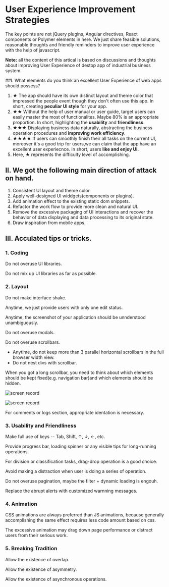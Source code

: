 # User Experience Improvement Strategies
The key points are not jQuery plugins, Angular directives, React components or Polymer elements in here. We just share feasible solutions, reasonable thoughts and friendly reminders to improve user experience with the help of javascript.

**Note:** all the content of this artical is based on discussions and thoughts about improving User Experience of destop app of industrial business system.

##Ⅰ. What elements do you think an excellent User Experience of web apps should possess?
1. ★ The app should have its own distinct layout and theme color that impressed the people event though they don't often use this app. In short, creating **peculiar UI style** for your app.  
2. ★★ Without the help of user manual or user guide, target users can easily master the most of functionalites. Maybe 80% is an appropriate proportion. In short, highlighting the **usability** and **friendliness**.
3. ★★★ Displaying business data naturally, abstracting the business operation procedures and **improving work efficiency**. 
4. ★★★★ If users can smoothly finish their  all  tasks on the current UI, moreover it's a good trip for users,we can claim that the app have an excellent user experiecnce. In short, users **like and enjoy UI**.
5. Here, ★ represents the difficulty level of accomplishing.

## Ⅱ. We got the following main direction of attack on hand.
1. Consistent UI layout and theme color.
2. Apply well-designed UI widdgets(components or plugins).
3. Add animation effect to the existing static dom snippets.
4. Refactor the work flow to provide more clean and natural UI.
5. Remove the excessive packaging of UI interactions and recover the behavior of data displaying and data processing to its original state.
6. Draw inspiration from mobile apps.

## Ⅲ. Acculated  tips or tricks.

### 1. Coding

Do not overuse UI libraries.

Do not mix up UI libraries as far as possible.

### 2. Layout

Do not make interface shake.

Anytime, we just provide users with only one edit status.

Anytime, the screenshot of your application should be unnderstood unambiguously.

Do not overuse modals.

Do not overuse scrollbars.
* Anytime, do not keep more than 3 parallel horizontal scrollbars in the full browser width view.
* Do not nest divs with scrollbar.

When you got a long scrollbar, you need to think about which elements should be kept fixed(e.g. navigation bar)and which elements should be hidden.

![screen record](http://dabeng.github.io/user-experience-improvement-strategies/long-scrollbar/exampl1/screen-record.gif)

![screen record](http://dabeng.github.io/user-experience-improvement-strategies/long-scrollbar/exampl2/screen-record.gif)

For comments or logs section, appropriate identation is necessary.

### 3. Usability and Friendliness

Make full use of keys -- Tab, Shift, ↑, ↓, ←, etc.

Provide progress bar, loading spinner or any visible tips for long-running operations.

For division or classification tasks, drag-drop operation is a good choice.

Avoid making a distraction when user is doing a series of operation.

Do not overuse pagination, maybe the filter + dynamic loading is engouh.

Replace the abrupt alerts with customized warnning messages.

### 4. Animation

CSS animations are always preferred than JS animations, because generally accomplishing the same effect requires less code amount based on css.

The excessive animation may drag down page performance or distract users from their serious work.


### 5. Breaking Tradition

Allow the existence of overlap.

Allow the existence of asymmetry.

Allow the existence of asynchronous operations.


